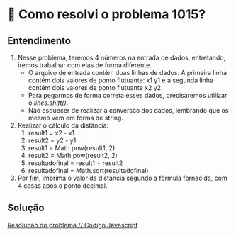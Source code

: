 # 🤔 Como resolvi o problema 1015?

## Entendimento

1. Nesse problema, teremos 4 números na entrada de dados, entretando, iremos trabalhar com elas de forma diferente.
    - O arquivo de entrada contém duas linhas de dados. A primeira linha contém dois valores de ponto flutuante: x1 y1 e a segunda linha contém dois valores de ponto flutuante x2 y2.
    - Para pegarmos de forma correta esses dados, precisaremos utilizar o *lines.shift()*.
    - Não esquecer de realizar a conversão dos dados, lembrando que os mesmo vem em forma de string.
2. Realizar o cálculo da distância:
    1. result1 = x2 - x1
    2. result2 = y2 - y1
    3. result1 = Math.pow(result1, 2)
    4. result2 = Math.pow(result2, 2)
    5. resultadofinal = result1 + result2
    6. resultadofinal = Math.sqrt(resultadofinal)
3. Por fim, imprima o valor da distância segundo a fórmula fornecida, com 4 casas após o ponto decimal.

## Solução

[Resolução do problema // Código Javascript](../../1015.js)